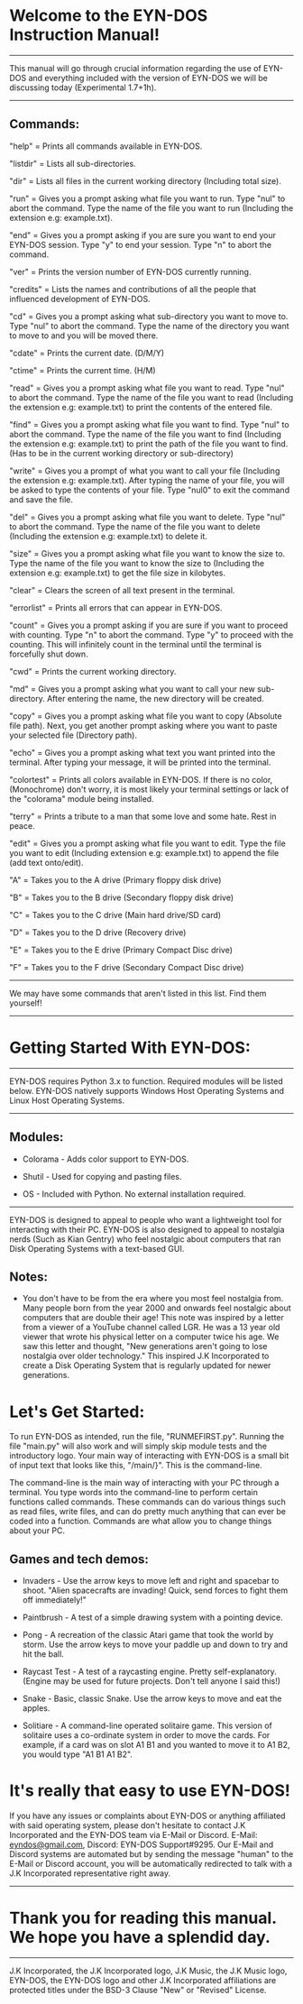 # Welcome to the EYN-DOS Instruction Manual! 

---

This manual will go through crucial information regarding the use of EYN-DOS and everything included with the version of EYN-DOS we will be discussing today (Experimental 1.7+1h).

---

Commands:
---

"help" = Prints all commands available in EYN-DOS.

"listdir" = Lists all sub-directories.

"dir" = Lists all files in the current working directory (Including total size).

"run" = Gives you a prompt asking what file you want to run. Type "nul" to abort the command. Type the name of the file you want to run (Including the extension e.g: example.txt).

"end" = Gives you a prompt asking if you are sure you want to end your EYN-DOS session. Type "y" to end your session. Type "n" to abort the command.

"ver" = Prints the version number of EYN-DOS currently running.

"credits" = Lists the names and contributions of all the people that influenced development of EYN-DOS.

"cd" = Gives you a prompt asking what sub-directory you want to move to. Type "nul" to abort the command. Type the name of the directory you want to move to and you will be moved there.

"cdate" = Prints the current date. (D/M/Y)

"ctime" = Prints the current time. (H/M)

"read" = Gives you a prompt asking what file you want to read. Type "nul" to abort the command. Type the name of the file you want to read (Including the extension e.g: example.txt) to print the contents of the entered file.

"find" = Gives you a prompt asking what file you want to find. Type "nul" to abort the command. Type the name of the file you want to find (Including the extension e.g: example.txt) to print the path of the file you want to find. (Has to be in the current working directory or sub-directory)

"write" = Gives you a prompt of what you want to call your file (Including the extension e.g: example.txt). After typing the name of your file, you will be asked to type the contents of your file. Type "nul0" to exit the command and save the file.

"del" = Gives you a prompt asking what file you want to delete. Type "nul" to abort the command. Type the name of the file you want to delete (Including the extension e.g: example.txt) to delete it.

"size" = Gives you a prompt asking what file you want to know the size to. Type the name of the file you want to know the size to (Including the extension e.g: example.txt) to get the file size in kilobytes.

"clear" = Clears the screen of all text present in the terminal.

"errorlist" = Prints all errors that can appear in EYN-DOS.

"count" = Gives you a prompt asking if you are sure if you want to proceed with counting. Type "n" to abort the command. Type "y" to proceed with the counting. This will infinitely count in the terminal until the terminal is forcefully shut down.

"cwd" = Prints the current working directory.

"md" = Gives you a prompt asking what you want to call your new sub-directory. After entering the name, the new directory will be created.

"copy" = Gives you a prompt asking what file you want to copy (Absolute file path). Next, you get another prompt asking where you want to paste your selected file (Directory path).

"echo" = Gives you a prompt asking what text you want printed into the terminal. After typing your message, it will be printed into the terminal.

"colortest" = Prints all colors available in EYN-DOS. If there is no color, (Monochrome) don't worry, it is most likely your terminal settings or lack of the "colorama" module being installed.

"terry" = Prints a tribute to a man that some love and some hate. Rest in peace.

"edit" = Gives you a prompt asking what file you want to edit. Type the file you want to edit (Including extension e.g: example.txt) to append the file (add text onto/edit).

"A" = Takes you to the A drive (Primary floppy disk drive)

"B" = Takes you to the B drive (Secondary floppy disk drive)

"C" = Takes you to the C drive (Main hard drive/SD card)

"D" = Takes you to the D drive (Recovery drive)

"E" = Takes you to the E drive (Primary Compact Disc drive)

"F" = Takes you to the F drive (Secondary Compact Disc drive)

---

We may have some commands that aren't listed in this list. Find them yourself!

---

# Getting Started With EYN-DOS: 

---

EYN-DOS requires Python 3.x to function. Required modules will be listed below. EYN-DOS natively supports Windows Host Operating Systems and Linux Host Operating Systems.

---

Modules:
---

- Colorama - Adds color support to EYN-DOS.

- Shutil - Used for copying and pasting files.

- OS - Included with Python. No external installation required.

---

EYN-DOS is designed to appeal to people who want a lightweight tool for interacting with their PC. EYN-DOS is also designed to appeal to nostalgia nerds (Such as Kian Gentry) who feel nostalgic about computers that ran Disk Operating Systems with a text-based GUI. 

Notes:
---

- You don't have to be from the era where you most feel nostalgia from. Many people born from the year 2000 and onwards feel nostalgic about computers that are double their age! This note was inspired by a letter from a viewer of a YouTube channel called LGR. He was a 13 year old viewer that wrote his physical letter on a computer twice his age. We saw this letter and thought, "New generations aren't going to lose nostalgia over older technology." This inspired J.K Incorporated to create a Disk Operating System that is regularly updated for newer generations.

# Let's Get Started: 

To run EYN-DOS as intended, run the file, "RUNMEFIRST.py". Running the file "main.py" will also work and will simply skip module tests and the introductory logo.
Your main way of interacting with EYN-DOS is a small bit of input text that looks like this, "/main/}". This is the command-line.

The command-line is the main way of interacting with your PC through a terminal. You type words into the command-line to perform certain functions called commands. These commands can do various things such as read files, write files, and can do pretty much anything that can ever be coded into a function. Commands are what allow you to change things about your PC.

Games and tech demos:
---

- Invaders - Use the arrow keys to move left and right and spacebar to shoot. "Alien spacecrafts are invading! Quick, send forces to fight them off immediately!"

- Paintbrush - A test of a simple drawing system with a pointing device.

- Pong - A recreation of the classic Atari game that took the world by storm. Use the arrow keys to move your paddle up and down to try and hit the ball.

- Raycast Test - A test of a raycasting engine. Pretty self-explanatory. (Engine may be used for future projects. Don't tell anyone I said this!)

- Snake - Basic, classic Snake. Use the arrow keys to move and eat the apples.

- Solitiare - A command-line operated solitaire game. This version of solitaire uses a co-ordinate system in order to move the cards. For example, if a card was on slot A1 B1 and you wanted to move it to A1 B2, you would type "A1 B1 A1 B2".

# It's really that easy to use EYN-DOS!

If you have any issues or complaints about EYN-DOS or anything affiliated with said operating system, please don't hesitate to contact J.K Incorporated and the EYN-DOS team via E-Mail or Discord. E-Mail: eyndos@gmail.com, Discord: EYN-DOS Support#9295. Our E-Mail and Discord systems are automated but by sending the message "human" to the E-Mail or Discord account, you will be automatically redirected to talk with a J.K Incorporated representative right away.

---

# Thank you for reading this manual. We hope you have a splendid day.

---

J.K Incorporated, the J.K Incorporated logo, J.K Music, the J.K Music logo, EYN-DOS, the EYN-DOS logo and other J.K Incorporated affiliations are protected titles under the BSD-3 Clause "New" or "Revised" License.